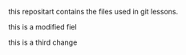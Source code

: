 this repositart contains the files used in git lessons.



this is a modified fiel

this is a third change